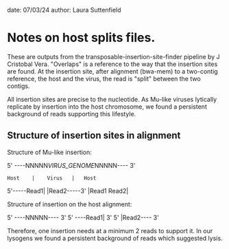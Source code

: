 date: 07/03/24
author: Laura Suttenfield

# Notes on host splits files. 

These are outputs from the transposable-insertion-site-finder pipeline by J Cristobal Vera. 
"Overlaps" is a reference to the way that the insertion sites are found. At the insertion site, 
after alignment (bwa-mem) to a two-contig reference, the host and the virus,  the read is "split" 
between the two contigs.  

All insertion sites are precise to the nucleotide. As Mu-like viruses lytically replicate by 
insertion into the host chromosome, we found a persistent background of reads supporting this 
lifestyle. 

## Structure of insertion sites in alignment

Structure of Mu-like insertion: 

5' ----NNNNN*VIRUS_GENOME*NNNNN---- 3'

    Host    |    Virus   |   Host
5'-----Read1|			 |Read2-----3'
            |Read1  Read2|

Structure of insertion on the host alignment:

5' ----NNNNN---- 3'
5' ----Read1|    3' 
5'    |Read2---- 3'

Therefore, one insertion needs at a minimum 2 reads to support it. In our lysogens we found a 
persistent background of reads which suggested lysis. 



